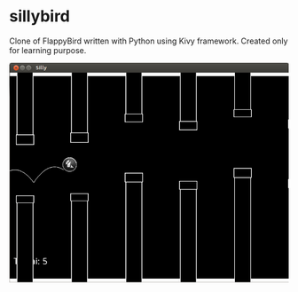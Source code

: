 sillybird
=========

Clone of FlappyBird written with Python using Kivy framework. Created only for learning purpose.

![screenshop](/screenshot.png)
